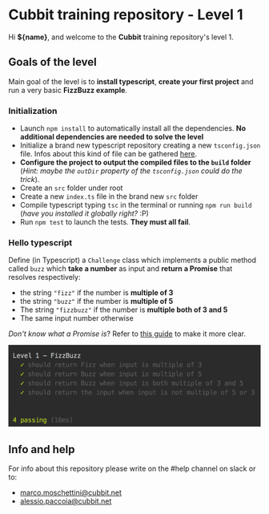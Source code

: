 # Cubbit training repository - Level 1

Hi **${name}**, and welcome to the **Cubbit** training repository's level 1.

## Goals of the level
Main goal of the level is to **install typescript**, **create your first project** and run a very basic **FizzBuzz example**.

### Initialization

- Launch `npm install` to automatically install all the dependencies. **No additional dependencies are needed to solve the level**
- Initialize a brand new typescript repository creating a new `tsconfig.json` file. Infos about this kind of file can be gathered [here](https://www.typescriptlang.org/docs/handbook/tsconfig-json.html).
- **Configure the project to output the compiled files to the `build` folder** (*Hint: maybe the `outDir` property of the `tsconfig.json` could do the trick*).
- Create an `src` folder under root
- Create a new `index.ts` file in the brand new `src` folder
- Compile typescript typing `tsc` in the terminal or running `npm run build` (*have you installed it globally right?* :P)
- Run `npm test` to launch the tests. **They must all fail**.

### Hello typescript 
Define (in Typescript) a `Challenge` class which implements a public method called `buzz` which **take a number** as input and **return a Promise** that resolves respectively: 

- the string `"fizz"` if the number is **multiple of 3**
- the string `"buzz"` if the number is **multiple of 5**
- The string `"fizzbuzz"` if the number is **multiple both of 3 and 5**
- The same input number otherwise

*Don't know what a Promise is*? Refer to [this guide](https://developer.mozilla.org/it/docs/Web/JavaScript/Reference/Global_Objects/Promise) to make it more clear.

![Screenshot](screenshot.png)

## Info and help
For info about this repository please write on the #help channel on slack or to:

- [marco.moschettini@cubbit.net](mailto:marco.moschettini@cubbit.net)
- [alessio.paccoia@cubbit.net](alessio.paccoia@cubbit.net)
